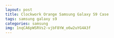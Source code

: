 ```yaml
---
layout: post
title: Clockwork Orange Samsung Galaxy S9 Case
tags: samsung galaxy s9
categories: samsung
img: 1nqCA6pWSRVs2-vjbF8YW_o6w2uYG4A3f
---
```

